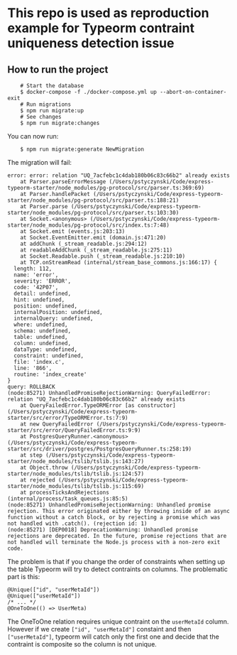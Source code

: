# This repo is used as reproduction example for Typeorm contraint uniqueness detection issue

## How to run the project

```
    # Start the database
    $ docker-compose -f ./docker-compose.yml up --abort-on-container-exit
    # Run migrations
    $ npm run migrate:up
    # See changes
    $ npm run migrate:changes
```

You can now run:

```
    $ npm run migrate:generate NewMigration
```

The migration will fail:
```
error: error: relation "UQ_7acfebc1c4dab180b06c83c66b2" already exists
    at Parser.parseErrorMessage (/Users/pstyczynski/Code/express-typeorm-starter/node_modules/pg-protocol/src/parser.ts:369:69)
    at Parser.handlePacket (/Users/pstyczynski/Code/express-typeorm-starter/node_modules/pg-protocol/src/parser.ts:188:21)
    at Parser.parse (/Users/pstyczynski/Code/express-typeorm-starter/node_modules/pg-protocol/src/parser.ts:103:30)
    at Socket.<anonymous> (/Users/pstyczynski/Code/express-typeorm-starter/node_modules/pg-protocol/src/index.ts:7:48)
    at Socket.emit (events.js:203:13)
    at Socket.EventEmitter.emit (domain.js:471:20)
    at addChunk (_stream_readable.js:294:12)
    at readableAddChunk (_stream_readable.js:275:11)
    at Socket.Readable.push (_stream_readable.js:210:10)
    at TCP.onStreamRead (internal/stream_base_commons.js:166:17) {
  length: 112,
  name: 'error',
  severity: 'ERROR',
  code: '42P07',
  detail: undefined,
  hint: undefined,
  position: undefined,
  internalPosition: undefined,
  internalQuery: undefined,
  where: undefined,
  schema: undefined,
  table: undefined,
  column: undefined,
  dataType: undefined,
  constraint: undefined,
  file: 'index.c',
  line: '866',
  routine: 'index_create'
}
query: ROLLBACK
(node:85271) UnhandledPromiseRejectionWarning: QueryFailedError: relation "UQ_7acfebc1c4dab180b06c83c66b2" already exists
    at QueryFailedError.TypeORMError [as constructor] (/Users/pstyczynski/Code/express-typeorm-starter/src/error/TypeORMError.ts:7:9)
    at new QueryFailedError (/Users/pstyczynski/Code/express-typeorm-starter/src/error/QueryFailedError.ts:9:9)
    at PostgresQueryRunner.<anonymous> (/Users/pstyczynski/Code/express-typeorm-starter/src/driver/postgres/PostgresQueryRunner.ts:258:19)
    at step (/Users/pstyczynski/Code/express-typeorm-starter/node_modules/tslib/tslib.js:143:27)
    at Object.throw (/Users/pstyczynski/Code/express-typeorm-starter/node_modules/tslib/tslib.js:124:57)
    at rejected (/Users/pstyczynski/Code/express-typeorm-starter/node_modules/tslib/tslib.js:115:69)
    at processTicksAndRejections (internal/process/task_queues.js:85:5)
(node:85271) UnhandledPromiseRejectionWarning: Unhandled promise rejection. This error originated either by throwing inside of an async function without a catch block, or by rejecting a promise which was not handled with .catch(). (rejection id: 1)
(node:85271) [DEP0018] DeprecationWarning: Unhandled promise rejections are deprecated. In the future, promise rejections that are not handled will terminate the Node.js process with a non-zero exit code.
```

The problem is that if you change the order of constraints when setting up the table Typeorm will try to detect contraints on columns.
The problematic part is this:
```
@Unique(["id", "userMetaId"])
@Unique(["userMetaId"])
/* ... */
@OneToOne(() => UserMeta)
```

The OneToOne relation requires unique contraint on the `userMetaId` column.
However if we create `["id", "userMetaId"]` constaint and then `["userMetaId"]`, typeorm will catch only the first one
and decide that the contraint is composite so the column is not unique.

